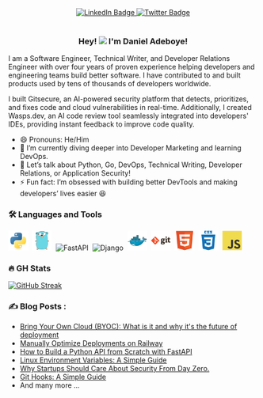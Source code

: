 <div align="center" id="badges">
  <a href="https://linkedin.com/in/adeboyedn">
    <img src="https://img.shields.io/badge/LinkedIn-blue?style=for-the-badge&logo=linkedin&logoColor=white" alt="LinkedIn Badge"/>
  </a>
  <a href="https://twitter.com/adeboyedn">
    <img src="https://img.shields.io/badge/Twitter-blue?style=for-the-badge&logo=twitter&logoColor=white" alt="Twitter Badge"/>
  </a>
</div>

<div align="center">
    <img src="https://komarev.com/ghpvc/?username=adeboyedn&style=flat-square&color=blue" alt=""/>
</div>

<h3 align="center"> Hey! <img src="https://media.giphy.com/media/hvRJCLFzcasrR4ia7z/giphy.gif" width="30px"/>  I'm Daniel Adeboye! </h3>

I am a Software Engineer, Technical Writer, and Developer Relations Engineer with over four years of proven experience helping developers and engineering teams build better software. I have contributed to and built products used by tens of thousands of developers worldwide.

I built Gitsecure, an AI-powered security platform that detects, prioritizes, and fixes code and cloud vulnerabilities in real-time. Additionally, I created Wasps.dev, an AI code review tool seamlessly integrated into developers' IDEs, providing instant feedback to improve code quality.

- 😄 Pronouns: He/Him
- 🌱 I’m currently diving deeper into Developer Marketing and learning DevOps.
- 💬 Let’s talk about Python, Go, DevOps, Technical Writing, Developer Relations, or Application Security!
- ⚡ Fun fact: I’m obsessed with building better DevTools and making developers’ lives easier 😆

### :hammer_and_wrench: Languages and Tools


<div>
  <img src="https://github.com/devicons/devicon/blob/master/icons/python/python-original.svg" title="Python" alt="Python" width="40" height="40"/>&nbsp;
  <img src="https://github.com/devicons/devicon/blob/master/icons/go/go-original.svg" title="Go" alt="Go" width="40" height="40"/>&nbsp;
  <img src="https://cdn.jsdelivr.net/gh/devicons/devicon/icons/fastapi/fastapi-original.svg" title="FastAPI" alt="FastAPI" width="40" height="40"/>&nbsp;
  <img src="https://cdn.jsdelivr.net/gh/devicons/devicon/icons/django/django-plain.svg" title="Django" alt="Django" width="40" height="40"/>&nbsp;
  <img src="https://github.com/devicons/devicon/blob/master/icons/docker/docker-original.svg" title="Docker" alt="Docker" width="40" height="40"/>&nbsp;
  <img src="https://github.com/devicons/devicon/blob/master/icons/git/git-original-wordmark.svg" title="Git" alt="Git" width="40" height="40"/>&nbsp;
  <img src="https://github.com/devicons/devicon/blob/master/icons/html5/html5-original.svg" title="HTML5" alt="HTML" width="40" height="40"/>&nbsp;
  <img src="https://github.com/devicons/devicon/blob/master/icons/css3/css3-plain-wordmark.svg" title="CSS3" alt="CSS" width="40" height="40"/>&nbsp;
  <img src="https://github.com/devicons/devicon/blob/master/icons/javascript/javascript-original.svg" title="JavaScript" alt="JavaScript" width="40" height="40"/>&nbsp;
</div>

### :fire: GH Stats
[![GitHub Streak](https://streak-stats.demolab.com/?user=AdeboyeDN)](https://git.io/streak-stats)

### :writing_hand: Blog Posts :

<!-- BLOG-POST-LIST:START -->
- [Bring Your Own Cloud (BYOC): What is it and why it's the future of deployment](https://northflank.com/blog/bring-your-own-cloud-byoc-future-of-enterprise-saas-deployment)
- [Manually Optimize Deployments on Railway](https://blog.railway.com/p/comparing-deployment-methods-in-railway)
- [How to Build a Python API from Scratch with FastAPI](https://dev.to/adeboyedn/how-to-build-a-python-api-from-scratch-with-fastapi-2p92)
- [Linux Environment Variables: A Simple Guide](https://onboardbase.com/blog/linux-environment-variables/)
- [Why Startups Should Care About Security From Day Zero.](https://medium.com/@adeboyedn/why-startups-should-care-about-security-from-day-zero-a1ad169cd4ed)
- [Git Hooks: A Simple Guide](https://adeboyedn.hashnode.dev/git-hooks-a-simple-guide)
- And many more ...
<!-- BLOG-POST-LIST:END -->
